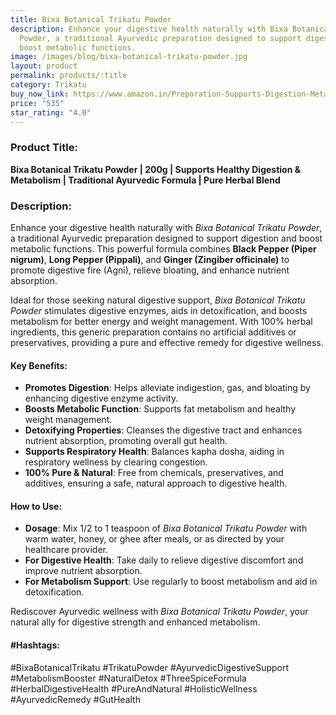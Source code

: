 ```yaml
---
title: Bixa Botanical Trikatu Powder
description: Enhance your digestive health naturally with Bixa Botanical Trikatu
  Powder, a traditional Ayurvedic preparation designed to support digestion and
  boost metabolic functions.
image: /images/blog/bixa-botanical-trikatu-powder.jpg
layout: product
permalink: products/:title
category: Trikatu
buy_now_link: https://www.amazon.in/Preparation-Supports-Digestion-Metabolic-Functions/dp/B07JLV61QB/ref=sr_1_12?crid=28URIFD9O0F0A&tag=m0150-21
price: "535"
star_rating: "4.0"
---
```

### Product Title:
**Bixa Botanical Trikatu Powder | 200g | Supports Healthy Digestion & Metabolism | Traditional Ayurvedic Formula | Pure Herbal Blend**

### Description:
Enhance your digestive health naturally with *Bixa Botanical Trikatu Powder*, a traditional Ayurvedic preparation designed to support digestion and boost metabolic functions. This powerful formula combines **Black Pepper (Piper nigrum)**, **Long Pepper (Pippali)**, and **Ginger (Zingiber officinale)** to promote digestive fire (Agni), relieve bloating, and enhance nutrient absorption.

Ideal for those seeking natural digestive support, *Bixa Botanical Trikatu Powder* stimulates digestive enzymes, aids in detoxification, and boosts metabolism for better energy and weight management. With 100% herbal ingredients, this generic preparation contains no artificial additives or preservatives, providing a pure and effective remedy for digestive wellness.

#### Key Benefits:
- **Promotes Digestion**: Helps alleviate indigestion, gas, and bloating by enhancing digestive enzyme activity.
- **Boosts Metabolic Function**: Supports fat metabolism and healthy weight management.
- **Detoxifying Properties**: Cleanses the digestive tract and enhances nutrient absorption, promoting overall gut health.
- **Supports Respiratory Health**: Balances kapha dosha, aiding in respiratory wellness by clearing congestion.
- **100% Pure & Natural**: Free from chemicals, preservatives, and additives, ensuring a safe, natural approach to digestive health.

#### How to Use:
- **Dosage**: Mix 1/2 to 1 teaspoon of *Bixa Botanical Trikatu Powder* with warm water, honey, or ghee after meals, or as directed by your healthcare provider.
- **For Digestive Health**: Take daily to relieve digestive discomfort and improve nutrient absorption.
- **For Metabolism Support**: Use regularly to boost metabolism and aid in detoxification.

Rediscover Ayurvedic wellness with *Bixa Botanical Trikatu Powder*, your natural ally for digestive strength and enhanced metabolism.

#### #Hashtags:
#BixaBotanicalTrikatu #TrikatuPowder #AyurvedicDigestiveSupport #MetabolismBooster #NaturalDetox #ThreeSpiceFormula #HerbalDigestiveHealth #PureAndNatural #HolisticWellness #AyurvedicRemedy #GutHealth
